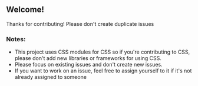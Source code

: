 ## Welcome!

Thanks for contributing! 
Please don't create duplicate issues

### Notes:

- This project uses CSS modules for CSS so if you're contributing to CSS, please don't add new libraries or frameworks for using CSS.
- Please focus on existing issues and don't create new issues. 
- If you want to work on an issue, feel free to assign yourself to it if it's not already assigned to someone
